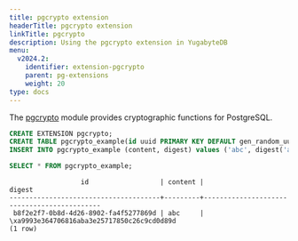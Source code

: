 ```yaml
---
title: pgcrypto extension
headerTitle: pgcrypto extension
linkTitle: pgcrypto
description: Using the pgcrypto extension in YugabyteDB
menu:
  v2024.2:
    identifier: extension-pgcrypto
    parent: pg-extensions
    weight: 20
type: docs
---
```


The [pgcrypto](https://www.postgresql.org/docs/11/pgcrypto.html) module provides cryptographic functions for PostgreSQL.

```sql
CREATE EXTENSION pgcrypto;
CREATE TABLE pgcrypto_example(id uuid PRIMARY KEY DEFAULT gen_random_uuid(), content text, digest text);
INSERT INTO pgcrypto_example (content, digest) values ('abc', digest('abc', 'sha1'));

SELECT * FROM pgcrypto_example;
```

```output
                  id                  | content |                   digest
--------------------------------------+---------+--------------------------------------------
 b8f2e2f7-0b8d-4d26-8902-fa4f5277869d | abc     | \xa9993e364706816aba3e25717850c26c9cd0d89d
(1 row)
```

